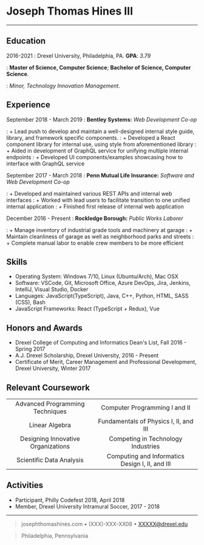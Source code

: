 # Joseph Thomas Hines III

----

Education
---------

2016-2021
:   Drexel University, Philadelphia, PA. **GPA**: *3.79*

:   **Master of Science, Computer Science**; **Bachelor of Science, Computer Science**.

:   *Minor, Technology Innovation Management.*

Experience
----------

September 2018 - March 2019
:   **Bentley Systems:** *Web Development Co-op*

:   + Lead push to develop and maintain a well-designed internal style guide, library, and framework specific components.
:   + Developed a React component library for internal use, using style from aforementioned library
:   + Aided in development of GraphQL service for unifying multiple internal endpoints
:   + Developed UI components/examples showcasing how to interface with GraphQL service

September 2017 - March 2018
:   **Penn Mutual Life Insurance:** *Software and Web Development Co-op*

:   + Developed and maintained various REST APIs and internal web interfaces
:   + Worked with lead users to facilitate transition to one unified internal application
:   + Finished first release of internal web application

December 2016 - Present
:   **Rockledge Borough:** *Public Works Laborer*

:   + Manage inventory of industrial grade tools and machinery at garage
:   + Maintain cleanliness of garage as well as neighborhood parks and streets
:   + Complete manual labor to enable crew members to be more efficient

Skills
----------

 + Operating System: Windows 7/10, Linux (Ubuntu/Arch), Mac OSX
 + Software: VSCode, Git, Microsoft Office, Azure DevOps, Jira, Jenkins, IntelliJ, Visual Studio, Docker
 + Languages: JavaScript(TypeScript), Java, C++, Python, HTML, SASS (CSS), Bash
 + JavaScript Frameworks: React (TypeScript + Redux), Vue

Honors and Awards
----------

 + Drexel College of Computing and Informatics Dean's List, Fall 2016 - Spring 2017
 + A.J. Drexel Scholarship, Drexel University, 2016 - Present
 + Certificate of Merit, Career Management and Professional Development, Drexel University, Winter 2017

Relevant Coursework
----------

|||
|:---:|:---:|
|Advanced Programming Techniques | Computer Programming I and II |
|Linear Algebra | Fundamentals of Physics I, II, and III |
|Designing Innovative Organizations | Competing in Technology Industries |
|Scientific Data Analysis | Computing and Informatics Design I, II, and III |

Activities
----------
 + Participant, Philly Codefest 2018, April 2018
 + Member, Drexel University Intramural Soccer, 2017 - 2018

----

> josephthomashines.com • (XXX)-XXX-XX08 • <XXXXX@drexel.edu>

> Philadelphia, Pennsylvania
